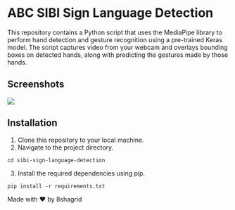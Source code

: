 # ABC SIBI Sign Language Detection

This repository contains a Python script that uses the MediaPipe library to perform hand detection and gesture recognition using a pre-trained Keras model. The script captures video from your webcam and overlays bounding boxes on detected hands, along with predicting the gestures made by those hands.

## Screenshots
![](demo.gif)

## Installation

1. Clone this repository to your local machine.
2. Navigate to the project directory.
```
cd sibi-sign-language-detection
```
3. Install the required dependencies using pip.
```
pip install -r requirements.txt
```

Made with ❤️ by 8shagrid
